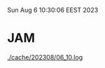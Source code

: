 Sun Aug  6 10:30:06 EEST 2023
# JAM
<a href='./cache/202308/06_10.log'>./cache/202308/06_10.log</a>
